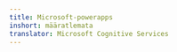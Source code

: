 ```yaml
---
title: Microsoft-powerapps
inshort: määratlemata
translator: Microsoft Cognitive Services
---
```





